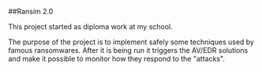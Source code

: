 ##Ransim 2.0

This project started as diploma work at my school.

The purpose of the project is to implement safely some techniques used by famous ransomwares. After it is being run it triggers the AV/EDR solutions and make it possible to monitor how they respond to the "attacks".
